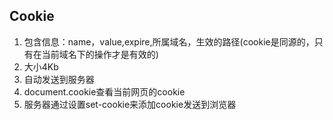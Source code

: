 ## Cookie
1. 包含信息：name，value,expire,所属域名，生效的路径(cookie是同源的，只有在当前域名下的操作才是有效的)
2. 大小4Kb
3. 自动发送到服务器
4. document.cookie查看当前网页的cookie
5. 服务器通过设置set-cookie来添加cookie发送到浏览器
